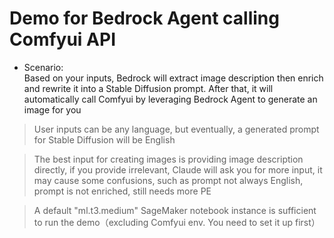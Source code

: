 # Demo for Bedrock Agent calling Comfyui API

* Scenario:   
Based on your inputs, Bedrock will extract image description then enrich and rewrite it into a Stable Diffusion prompt. After that, it will automatically call Comfyui by leveraging Bedrock Agent to generate an image for you  

> User inputs can be any language, but eventually, a generated prompt for Stable Diffusion will be English

> The best input for creating images is providing image description directly, if you provide irrelevant, Claude will ask you for more input, it may cause some confusions, such as prompt not always English, prompt is not enriched, still needs more PE

> A default "ml.t3.medium" SageMaker notebook instance is sufficient to run the demo（excluding Comfyui env. You need to set it up first）  
